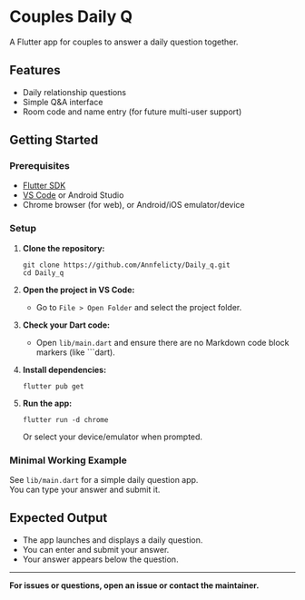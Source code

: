 
# Couples Daily Q

A Flutter app for couples to answer a daily question together.

## Features

- Daily relationship questions
- Simple Q&A interface
- Room code and name entry (for future multi-user support)

## Getting Started

### Prerequisites

- [Flutter SDK](https://flutter.dev/docs/get-started/install)
- [VS Code](https://code.visualstudio.com/) or Android Studio
- Chrome browser (for web), or Android/iOS emulator/device

### Setup

1. **Clone the repository:**
   ```
   git clone https://github.com/Annfelicty/Daily_q.git
   cd Daily_q
   ```

2. **Open the project in VS Code:**
   - Go to `File > Open Folder` and select the project folder.

3. **Check your Dart code:**
   - Open `lib/main.dart` and ensure there are no Markdown code block markers (like ```dart).

4. **Install dependencies:**
   ```
   flutter pub get
   ```

5. **Run the app:**
   ```
   flutter run -d chrome
   ```
   Or select your device/emulator when prompted.

### Minimal Working Example

See `lib/main.dart` for a simple daily question app.  
You can type your answer and submit it.

## Expected Output

- The app launches and displays a daily question.
- You can enter and submit your answer.
- Your answer appears below the question.

---

**For issues or questions, open an issue or contact the maintainer.**
